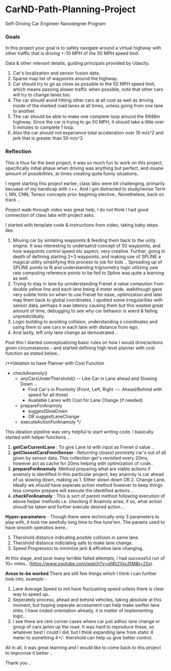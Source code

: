 # CarND-Path-Planning-Project
Self-Driving Car Engineer Nanodegree Program
   

### Goals
In this project your goal is to safely navigate around a virtual highway with other traffic that is driving +-10 MPH of the 50 MPH speed limit.

Data & other relevant details, guiding principals provided by Udacity. 
1. Car's localization and sensor fusion data.
2. Sparse map list of waypoints around the highway.
3. Car should try to go as close as possible to the 50 MPH speed limit, which means passing slower traffic when possible, note that other cars will try to change lanes too.
4. The car should avoid hitting other cars at all cost as well as driving inside of the marked road lanes at all times, unless going from one lane to another.
5. The car should be able to make one complete loop around the 6946m highway. Since the car is trying to go 50 MPH, it should take a little over 5 minutes to complete 1 loop. 
6. Also the car should not experience total acceleration over 10 m/s^2 and jerk that is greater than 50 m/s^3.

### Reflection
This is thus far the best project, it was so much fun to work on this project, specifically initial phase when driving was anything but perfect, and insane amount of possibilities, at times creating quite funny situations.. 

I regret starting this project earlier, class labs were bit challenging, primarily becuase of my handicap with c++. And I got distracted to study/revise Term I, NN, CNN, Tensor concepts prior beginnig elective.. Nonetheless, back on track ..

Project walk-through video was great help, I do not think I had good connection of class labs with project asks. 

I started with template code & instructions from video, taking baby steps like:
1. Moving car by simlating waypoints & feeding them back to the unity engine. It was interesting to undersatnd concept of 50 waypoints, and how waypoints control speed etc aspect, very creative. Further, going in depth of defining starting 2+3 waypoints, and making use of SPLINE a magical utility simplifying this process to job for kids .. Spreading up of SPLINE points to N and understanding trignometry logic utilizing yaw rate computing reference points to be fed to Spline was quite a learning as well.
2. Trying to stay in lane by unnderstanding Frenet d value compution from double yellow line and each lane being 4 meter wide. walkthough gave very subtle hints on when to use Frenet for ease, optimization and later map them back to global coordinates. I spotted some irregularities with sensor data, perhaps it was latency causing them but this wasted great amount of time, debugging to see why car behavior is wierd & failing unpredictibally.  
3. Logic building to avoiding collision, understanding s coordinates and using them to see cars in each lane with distance from ego. 
4. And lastly, left only lane change as demostrated ..

Post this I started conceptualizing basic rules on how I would drive/actions given circumstances - and started defining high level planner with cost function as stated below..

/**Ideation to have Planner with Cost Function
  - checkAnamoly()  
    - anyCarsUnderThershold() -- Like Car in Lane ahead and Slowing Down ..
      - Find Car's in Promixity (Front, Left, Right --- Ahead/Behind with
         speed for all three)
      - Available Lanes with Cost for Lane Change (if needed) 
    - prepareForAnamoly
      - suggestSlowDown
      - OR suggestLaneChange
    - executeActionForAnamoly
*/

This ideation pipeline was very helpful to start writing code. I basically started with helper functions ..
1. **getCarCurrentLane** : To give Lane Id with input as Frenet d value .. 
2. **getClosestCarsFromSensor** : Returning closest promixity car's out of all given by sensor data. This collection get's revisited every 20ms, however act as cache for 20ms helping with optimization of code..
3. **prepareForAnamoly** :Method preparing what are viable actions if anamoly is identified.In this particular project, key anamoly is car ahead of us slowing down, making us 1. Either slown down OR 2. Change Lane. Ideally we should have seperate action method however to keep things less complex
prepare will execute the identified actions ..
4. **checkForAnamoly** : This is sort of parent method following execution of above helper methods i.e. checking if Anamoly arise, if so, what action shoudl be taken and further execute desired action .. 

**Hyper-parameters** - Though there were technically only 3 parameters to play with, it took me awefully long time to fine tune'em. The params used to have smooth operatios were..
1. Thershold distance indicating posible collision in same lane.
2. Thershold distance indiciating safe to make lane change.
3. Speed Progression to minimize jerk & effcetive lane changing..

At this stage, and post many terrible failed attempts, I had successful run of 10+ miles.. (https://www.youtube.com/watch?v=pf4h2VsrJ5M&t=25s). 

**Areas to-be worked**
There are still few things which I think I can further look into, example -
1. Lane Average Speed to not have fluctuatiing speed unless there is clear way to speed up..
2. Seperately process, ahead and behind vehciles, taking absolute at  this moment, but hoping seperate accessment can help make swifter lane shits. I have coded orientation already, it is matter of implementing logic..
3. I see there are rare corner cases where car just adhoc lane change or group of cars jamm up the road. It was hard to reproduce these, so whatever best I could I did, but I think expanding lane from static 4 meter to something 4+/- thershold can help us give better control.

All in all, it was great learning and I would like to come back to this project to improvise it better .. 

Thank you .. 